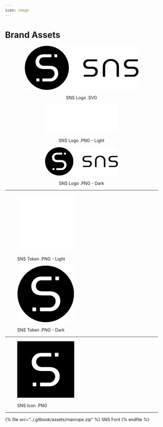 ```yaml
---
icon: image
---
```


# Brand Assets





<div align="center" data-full-width="false">

<figure><img src="../.gitbook/assets/sns_logo.svg" alt="" width="375"><figcaption><p>SNS Logo .SVG</p></figcaption></figure>

</div>

<div align="center" data-full-width="false">

<figure><img src="../.gitbook/assets/sns_logo_light.png" alt="" width="240"><figcaption><p>SNS Logo .PNG - Light</p></figcaption></figure>

 

<figure><img src="../.gitbook/assets/sns_logo.png" alt="" width="240"><figcaption><p>SNS Logo .PNG - Dark</p></figcaption></figure>

</div>

***

<div>

<figure><img src="../.gitbook/assets/sns_coin_light.png" alt=""><figcaption><p>SNS Token .PNG - Light</p></figcaption></figure>

 

<figure><img src="../.gitbook/assets/sns_coin.png" alt=""><figcaption><p>SNS Token .PNG - Dark</p></figcaption></figure>

</div>

***

<figure><img src="../.gitbook/assets/icon.png" alt="" width="188"><figcaption><p>SNS Icon .PNG</p></figcaption></figure>

***



{% file src="../.gitbook/assets/manrope.zip" %}
SNS Font
{% endfile %}

